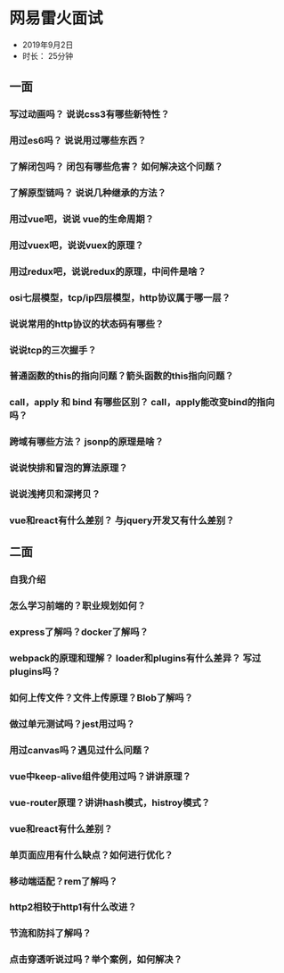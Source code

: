 # 网易雷火面试
+ 2019年9月2日
+ 时长： 25分钟

## 一面

### 写过动画吗？ 说说css3有哪些新特性？

### 用过es6吗？ 说说用过哪些东西？

### 了解闭包吗？ 闭包有哪些危害？ 如何解决这个问题？

### 了解原型链吗？ 说说几种继承的方法？

### 用过vue吧，说说 vue的生命周期？

### 用过vuex吧，说说vuex的原理？

### 用过redux吧，说说redux的原理，中间件是啥？

### osi七层模型，tcp/ip四层模型，http协议属于哪一层？

### 说说常用的http协议的状态码有哪些？

### 说说tcp的三次握手？

### 普通函数的this的指向问题？箭头函数的this指向问题？

### call，apply 和 bind 有哪些区别？ call，apply能改变bind的指向吗？

### 跨域有哪些方法？ jsonp的原理是啥？

### 说说快排和冒泡的算法原理？

### 说说浅拷贝和深拷贝？

### vue和react有什么差别？ 与jquery开发又有什么差别？


## 二面

### 自我介绍

### 怎么学习前端的？职业规划如何？

### express了解吗？docker了解吗？

### webpack的原理和理解？ loader和plugins有什么差异？ 写过plugins吗？

### 如何上传文件？文件上传原理？Blob了解吗？

### 做过单元测试吗？jest用过吗？

### 用过canvas吗？遇见过什么问题？

### vue中keep-alive组件使用过吗？讲讲原理？

### vue-router原理？讲讲hash模式，histroy模式？

### vue和react有什么差别？

### 单页面应用有什么缺点？如何进行优化？

### 移动端适配？rem了解吗？

### http2相较于http1有什么改进？

### 节流和防抖了解吗？

### 点击穿透听说过吗？举个案例，如何解决？

